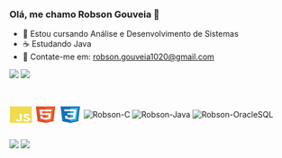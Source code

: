 ### Olá, me chamo Robson Gouveia 👋

- 🔭 Estou cursando Análise e Desenvolvimento de Sistemas
- ☕ Estudando Java
- 👯 Contate-me em: robson.gouveia1020@gmail.com

<div>
<img height="180em" src="https://github-readme-stats.vercel.app/api?username=RobsonGouveia&show_icons=true&theme=dark"/>
<img height="180em" src="https://github-readme-stats.vercel.app/api/top-langs/?username=RobsonGouveia&hide_progress=true"/>
</div>

##

<div style="display: inline_block"><br>
  <img align="center" alt="Robson-Js" height="30" width="40" src="https://raw.githubusercontent.com/devicons/devicon/master/icons/javascript/javascript-plain.svg">
  <img align="center" alt="Robson-HTML" height="30" width="40" src="https://raw.githubusercontent.com/devicons/devicon/master/icons/html5/html5-original.svg">
  <img align="center" alt="Robson-CSS" height="30" width="40" src="https://raw.githubusercontent.com/devicons/devicon/master/icons/css3/css3-original.svg">
  <img align="center" alt="Robson-C" height="30" width="40" src="https://cdn.jsdelivr.net/gh/devicons/devicon/icons/c/c-original.svg" />
  <img align="center" alt="Robson-Java" height="30" width="40" src="https://cdn.jsdelivr.net/gh/devicons/devicon/icons/java/java-original.svg" />
  <img align="center" alt="Robson-OracleSQL" height="30" width="40" src="https://cdn.jsdelivr.net/gh/devicons/devicon/icons/oracle/oracle-original.svg" />
</div>

##

<div>
  <a href="mailto:robson.gouveia1020@gmail.com"><img src="https://img.shields.io/badge/Gmail-D14836?style=for-the-badge&logo=gmail&logoColor=white" target = "_blank"></a>
  <a href="https://www.linkedin.com/in/robson-gouveia/"><img src="https://img.shields.io/badge/LinkedIn-0077B5?style=for-the-badge&logo=linkedin&logoColor=white" target = "_blank"></a>
</div>
